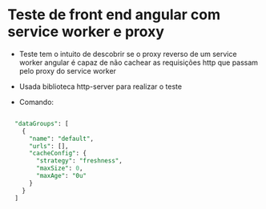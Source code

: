 # Teste de front end angular com service worker e proxy

- Teste tem o intuito de descobrir se o proxy reverso de um service worker angular é capaz de não cachear as requisições http que passam pelo proxy do service worker

- Usada biblioteca http-server para realizar o teste
- Comando:
```sql

  "dataGroups": [
    {
      "name": "default",
      "urls": [],
      "cacheConfig": {
        "strategy": "freshness",
        "maxSize": 0,
        "maxAge": "0u"
      }
    }
  ]
``` 

